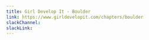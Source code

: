 ```yaml
---
title: Girl Develop It - Boulder
link: https://www.girldevelopit.com/chapters/boulder
slackChannel:
slackLink:
---
```

